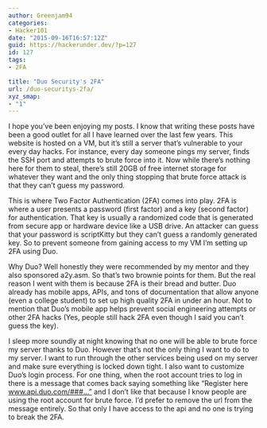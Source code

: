 ```yaml
---
author: Greenjam94
categories:
- Hacker101
date: "2015-09-16T16:57:12Z"
guid: https://hackerunder.dev/?p=127
id: 127
tags:
- 2FA

title: "Duo Security's 2FA"
url: /duo-securitys-2fa/
xyz_smap:
- "1"
---
```


I hope you’ve been enjoying my posts. I know that writing these posts have been a good outlet for all I have learned over the last few years. This website is hosted on a VM, but it’s still a server that’s vulnerable to your every day hacks. For instance, every day someone pings my server, finds the SSH port and attempts to brute force into it. Now while there’s nothing here for them to steal, there’s still 20GB of free internet storage for whatever they want and the only thing stopping that brute force attack is that they can’t guess my password.

This is where Two Factor Authentication (2FA) comes into play. 2FA is where a user presents a password (first factor) and a key (second factor) for authentication. That key is usually a randomized code that is generated from secure app or hardware device like a USB drive. An attacker can guess that your password is scriptKitty but they can’t guess a randomly generated key. So to prevent someone from gaining access to my VM I’m setting up 2FA using Duo.

Why Duo? Well honestly they were recommended by my mentor and they also sponsored a2y.asm. So that’s two brownie points for them. But the real reason I went with them is because 2FA is their bread and butter. Duo already has mobile apps, APIs, and tons of documentation that allow anyone (even a college student) to set up high quality 2FA in under an hour. Not to mention that Duo’s mobile app helps prevent social engineering attempts or other 2FA hacks (Yes, people still hack 2FA even though I said you can’t guess the key).

I sleep more soundly at night knowing that no one will be able to brute force my server thanks to Duo. However that’s not the only thing I want to do to my server. I want to run through the other services being used on my server and make sure everything is locked down tight. I also want to customize Duo’s login process. For one thing, when the root account tries to log in there is a message that comes back saying something like “Register here www.api.duo.com/###…” and I don’t like that because I know people are using the root account for brute force. I’d prefer to remove the url from the message entirely. So that only I have access to the api and no one is trying to break the 2FA.